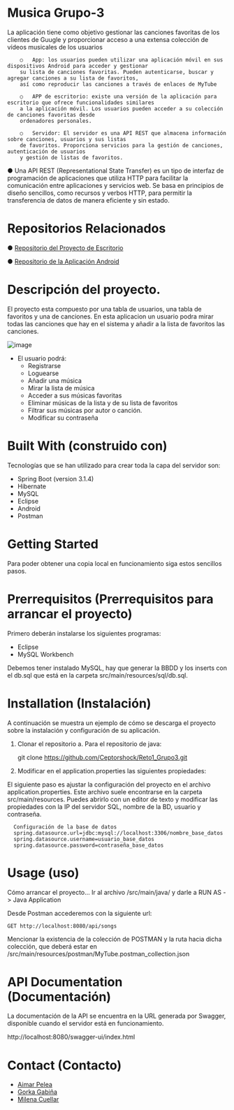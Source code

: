 # Musica Grupo-3

La aplicación tiene como objetivo gestionar las canciones favoritas de los clientes de Guugle y proporcionar acceso a una extensa colección de vídeos musicales de los usuarios

        ○	App: los usuarios pueden utilizar una aplicación móvil en sus dispositivos Android para acceder y gestionar
        su lista de canciones favoritas. Pueden autenticarse, buscar y agregar canciones a su lista de favoritos,
        así como reproducir las canciones a través de enlaces de MyTube
        
        ○	APP de escritorio: existe una versión de la aplicación para escritorio que ofrece funcionalidades similares
        a la aplicación móvil. Los usuarios pueden acceder a su colección de canciones favoritas desde
        ordenadores personales.
        
        ○	Servidor: El servidor es una API REST que almacena información sobre canciones, usuarios y sus listas
        de favoritos. Proporciona servicios para la gestión de canciones, autenticación de usuarios
        y gestión de listas de favoritos.


●	Una API REST (Representational State Transfer) es un tipo de interfaz de programación de aplicaciones que utiliza HTTP para facilitar la comunicación entre aplicaciones y servicios web. Se basa en principios de diseño sencillos, como recursos y verbos HTTP, para permitir la transferencia de datos de manera eficiente y sin estado.

# Repositorios Relacionados

●	[Repositorio del Proyecto de Escritorio](https://github.com/Ceptorshock/Reto1_Grupo3.git)

●	[Repositorio de la Aplicación Android](https://github.com/PRSpidy/retoAndroid.git)


# Descripción del proyecto.

El proyecto esta compuesto por una tabla de usuarios, una tabla de favoritos y una de canciones. En esta aplicacion un usuario podra mirar todas las canciones que hay en el sistema y añadir a la lista de favoritos las canciones.

 
![image](https://github.com/Ceptorshock/Reto1_Grupo3/assets/145370272/fd9693c2-1e69-4ea2-b47d-5157503f9edc)




-	El usuario podrá:
    -	Registrarse
    -	Loguearse
    -	Añadir una música
    -	Mirar la lista de música
    -	Acceder a sus músicas favoritas
    -	Eliminar músicas de la lista y de su lista de favoritos
    -	Filtrar sus músicas por autor o canción.
    -	Modificar su contraseña

# Built With (construido con)

Tecnologías que se han utilizado para crear toda la capa del servidor son:
-	Spring Boot (version 3.1.4)
-	Hibernate
-	MySQL
-	Eclipse
-	Android
-	Postman

# Getting Started
Para poder obtener una copia local en funcionamiento siga estos sencillos pasos.


# Prerrequisitos (Prerrequisitos para arrancar el proyecto)
Primero deberán instalarse los siguientes programas:
-	Eclipse
-	MySQL Workbench

Debemos tener instalado MySQL, hay que generar la BBDD y los inserts con el db.sql que está en la carpeta src/main/resources/sql/db.sql.


# Installation (Instalación)
A continuación se muestra un ejemplo de cómo se descarga el proyecto sobre la instalación y configuración de su aplicación.

1.	Clonar el repositorio 
a.	Para el repositorio de java:

    git clone https://github.com/Ceptorshock/Reto1_Grupo3.git



2.	Modificar en el application.properties las siguientes propiedades:

   El siguiente paso es ajustar la configuración del proyecto en el archivo application.properties. Este archivo suele encontrarse en la carpeta src/main/resources. Puedes abrirlo con un editor de texto y modificar las propiedades con la IP del servidor SQL, nombre de la BD, usuario y contraseña.
   
      Configuración de la base de datos
      spring.datasource.url=jdbc:mysql://localhost:3306/nombre_base_datos
      spring.datasource.username=usuario_base_datos
      spring.datasource.password=contraseña_base_datos



# Usage (uso)
Cómo arrancar el proyecto… Ir al archivo /src/main/java/  y darle a RUN AS -> Java Application

Desde Postman accederemos con la siguiente url:

	GET http://localhost:8080/api/songs

Mencionar la existencia de la colección de POSTMAN y la ruta hacia dicha colección, que deberá estar en /src/main/resources/postman/MyTube.postman_collection.json




# API Documentation (Documentación)
La documentación de la API se encuentra en la URL generada por Swagger, disponible cuando el servidor está en funcionamiento.


http://localhost:8080/swagger-ui/index.html

# Contact (Contacto)
- [Aimar Pelea](https://github.com/PRSpidy)
- [Gorka Gabiña](gorka.gabiname@elorrieta-errekamari.com)
- [Milena Cuellar](https://github.com/Milena2301)



